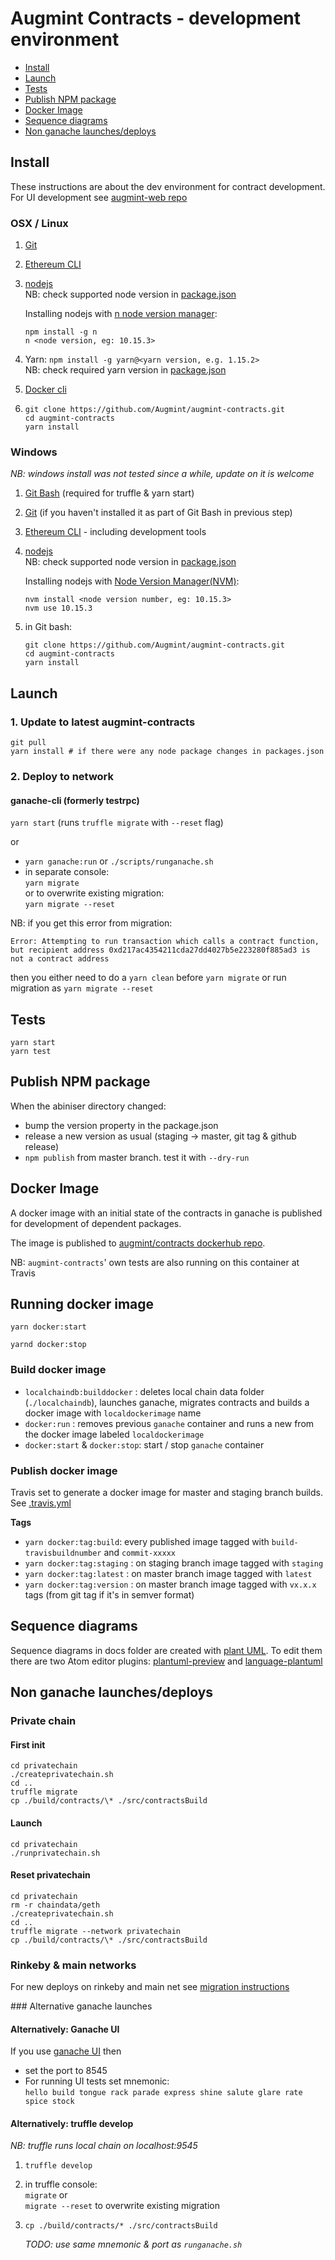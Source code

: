 # Augmint Contracts - development environment

-   [Install](#Install)
-   [Launch](#Launch)
-   [Tests](#Tests)
-   [Publish NPM package](#Publish-NPM-package)
-   [Docker Image](#Docker-Image)
-   [Sequence diagrams](#Sequence-diagrams)
-   [Non ganache launches/deploys](#Non-ganache-launchesdeploys)

## Install

These instructions are about the dev environment for contract development. For UI development see [augmint-web repo](https://github.com/Augmint/augmint-web)

### OSX / Linux

1.  [Git](https://git-scm.com/download)

1.  [Ethereum CLI](https://www.ethereum.org/cli)

1.  [nodejs](https://nodejs.org/en/download/)  
    NB: check supported node version in [package.json](../package.json)

    Installing nodejs with [n node version manager](https://github.com/tj/n):

    ```
    npm install -g n
    n <node version, eg: 10.15.3>
    ```

1.  Yarn: `npm install -g yarn@<yarn version, e.g. 1.15.2>`  
    NB: check required yarn version in [package.json](../package.json)

1.  [Docker cli](https://hub.docker.com/search/?type=edition&offering=community)

1.  ```
    git clone https://github.com/Augmint/augmint-contracts.git
    cd augmint-contracts
    yarn install
    ```

### Windows

_NB: windows install was not tested since a while, update on it is welcome_

1.  [Git Bash](https://git-for-windows.github.io/) (required for truffle & yarn start)

1.  [Git](https://git-scm.com/download) (if you haven't installed it as part of Git Bash in previous step)

1.  [Ethereum CLI](https://www.ethereum.org/cli) - including development tools

1.  [nodejs](https://nodejs.org/en/download/)  
    NB: check supported node version in [package.json](../package.json)

    Installing nodejs with [Node Version Manager(NVM)](https://github.com/coreybutler/nvm-windows/releases):

    ```
    nvm install <node version number, eg: 10.15.3>
    nvm use 10.15.3
    ```

1.  in Git bash:
    ```
    git clone https://github.com/Augmint/augmint-contracts.git
    cd augmint-contracts
    yarn install
    ```

## Launch

### 1. Update to latest augmint-contracts

```
git pull
yarn install # if there were any node package changes in packages.json
```

### 2. Deploy to network

#### ganache-cli (formerly testrpc)

`yarn start` (runs `truffle migrate` with `--reset` flag)

or

-   `yarn ganache:run` or `./scripts/runganache.sh`
-   in separate console:  
    `yarn migrate`  
    or to overwrite existing migration:  
    `yarn migrate --reset`

NB: if you get this error from migration:

```
Error: Attempting to run transaction which calls a contract function, but recipient address 0xd217ac4354211cda27dd4027b5e223280f885ad3 is not a contract address
```

then you either need to do a `yarn clean` before `yarn migrate` or run migration as `yarn migrate --reset`

## Tests

```
yarn start
yarn test
```

## Publish NPM package

When the abiniser directory changed:

-   bump the version property in the package.json
-   release a new version as usual (staging -> master, git tag & github release)
-   `npm publish` from master branch. test it with `--dry-run`

## Docker Image

A docker image with an initial state of the contracts in ganache is published for development of dependent packages.

The image is published to [augmint/contracts dockerhub repo](https://hub.docker.com/r/augmint/contracts).

NB: `augmint-contracts`' own tests are also running on this container at Travis

## Running docker image

```
yarn docker:start
```

```
yarnd docker:stop
```

### Build docker image

-   `localchaindb:builddocker` : deletes local chain data folder (`./localchaindb`), launches ganache, migrates contracts and builds a docker image with `localdockerimage` name
-   `docker:run` : removes previous `ganache` container and runs a new from the docker image labeled `localdockerimage`
-   `docker:start` & `docker:stop`: start / stop `ganache` container

### Publish docker image

Travis set to generate a docker image for master and staging branch builds. See [.travis.yml](../.travis.yml)

**Tags**

-   `yarn docker:tag:build`: every published image tagged with `build-travisbuildnumber` and `commit-xxxxx`
-   `yarn docker:tag:staging` : on staging branch image tagged with `staging`
-   `yarn docker:tag:latest` : on master branch image tagged with `latest`
-   `yarn docker:tag:version` : on master branch image tagged with `vx.x.x` tags (from git tag if it's in semver format)

## Sequence diagrams

Sequence diagrams in docs folder are created with [plant UML](http://plantuml.com/sequence-diagram).
To edit them there are two Atom editor plugins: [plantuml-preview](https://atom.io/packages/plantuml-preview) and [language-plantuml](https://atom.io/packages/language-plantuml)

## Non ganache launches/deploys

### Private chain

#### First init

```
cd privatechain
./createprivatechain.sh
cd ..
truffle migrate
cp ./build/contracts/\* ./src/contractsBuild
```

#### Launch

```
cd privatechain
./runprivatechain.sh
```

#### Reset privatechain

```
cd privatechain
rm -r chaindata/geth
./createprivatechain.sh
cd ..
truffle migrate --network privatechain
cp ./build/contracts/\* ./src/contractsBuild
```

### Rinkeby & main networks

For new deploys on rinkeby and main net see [migration instructions](migrations.md)

### Alternative ganache launches

#### Alternatively: Ganache UI

If you use [ganache UI](http://truffleframework.com/ganache/) then

-   set the port to 8545
-   For running UI tests set mnemonic:  
    `hello build tongue rack parade express shine salute glare rate spice stock`

#### Alternatively: truffle develop

_NB: truffle runs local chain on localhost:9545_

1.  `truffle develop`
1.  in truffle console:  
    `migrate` or  
    `migrate --reset` to overwrite existing migration
1.  `cp ./build/contracts/* ./src/contractsBuild`

    _TODO: use same mnemonic & port as `runganache.sh`_

